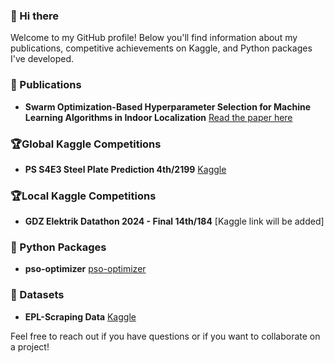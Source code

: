 ### 👋 Hi there

Welcome to my GitHub profile! Below you'll find information about my publications, competitive achievements on Kaggle, and Python packages I've developed.

### 📜 Publications
- **Swarm Optimization-Based Hyperparameter Selection for Machine Learning Algorithms in Indoor Localization** [Read the paper here](https://ieeexplore.ieee.org/document/10286800)

### 🏆Global Kaggle Competitions
- **PS S4E3 Steel Plate Prediction 4th/2199** [Kaggle](https://www.kaggle.com/competitions/playground-series-s4e3/leaderboard)

### 🏆Local Kaggle Competitions
- **GDZ Elektrik Datathon 2024 - Final 14th/184** [Kaggle link will be added]

### 🐍 Python Packages
- **pso-optimizer** [pso-optimizer](https://pypi.org/project/pso-optimizer/)

### 🚀 Datasets
- **EPL-Scraping Data**  [Kaggle](https://www.kaggle.com/datasets/mertbayraktar/english-premier-league-matches-20232024-season)

Feel free to reach out if you have questions or if you want to collaborate on a project!
